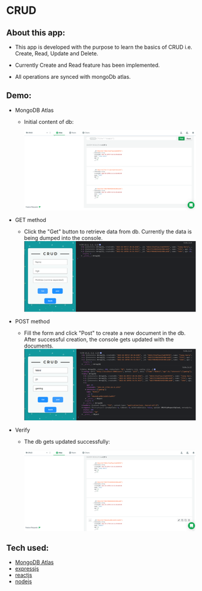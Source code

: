 # CRUD

## About this app:

- This app is developed with the purpose to learn the basics of CRUD i.e. Create, Read, Update and Delete.

- Currently Create and Read feature has been implemented.

- All operations are synced with mongoDb atlas.

## Demo:

- MongoDB Atlas

  - Initial content of db:

    <img src="assets/db.png" width="650" height="auto">

- GET method

  - Click the "Get" button to retrieve data from db. Currently the data is being dumped into the console.
    <img src="assets/get.png" width="650" height="auto">

- POST method

  - Fill the form and click "Post" to create a new document in the db. After successful creation, the console gets updated with the documents.
    <img src="assets/post.png" width="650" height="auto">

- Verify

  - The db gets updated successfully:

    <img src="assets/verify.png" width="650" height="auto">

## Tech used:

- [MongoDB Atlas](https://www.mongodb.com/cloud/atlas1)
- [expressjs](https://expressjs.com/)
- [reactjs](https://reactjs.org/)
- [nodejs](https://nodejs.org/en/)

